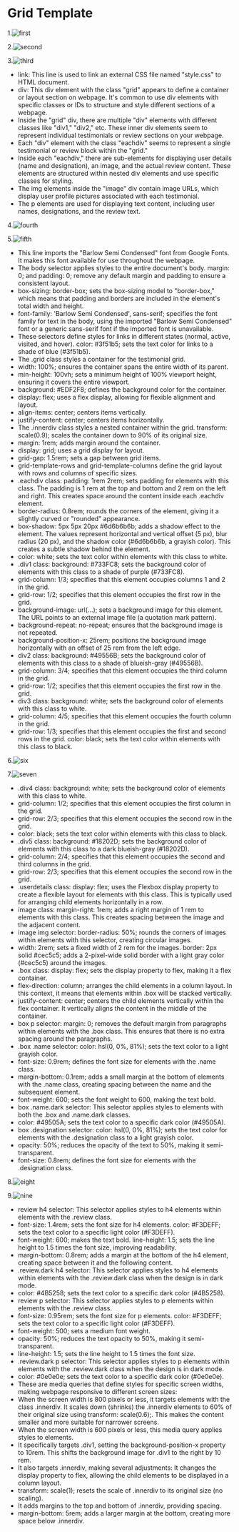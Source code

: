 # Grid Template

1.![first](s1.png)

2.![second](s2.png)

3.![third](s3.png)

* link: This line is used to link an external CSS file named "style.css" to HTML document.
* div: This div element with the class "grid" appears to define a container or layout section on webpage. It's common to use div elements with specific classes or IDs to structure and style different sections of a webpage.
* Inside the "grid" div, there are multiple "div" elements with different classes like "div1," "div2," etc. These inner div elements seem to represent individual testimonials or review sections on your webpage.
* Each "div" element with the class "eachdiv" seems to represent a single testimonial or review block within the "grid."
* Inside each "eachdiv," there are sub-elements for displaying user details (name and designation), an image, and the actual review content. These elements are structured within nested div elements and use specific classes for styling.
* The img elements inside the "image" div contain image URLs, which display user profile pictures associated with each testimonial.
* The p elements are used for displaying text content, including user names, designations, and the review text.

4.![fourth](s4.png)

5.![fifth](s5.png)

* This line imports the "Barlow Semi Condensed" font from Google Fonts. It makes this font available for use throughout the webpage.
* The body selector applies styles to the entire document's body.
margin: 0; and padding: 0; remove any default margin and padding to ensure a consistent layout.
* box-sizing: border-box; sets the box-sizing model to "border-box," which means that padding and borders are included in the element's total width and height.
* font-family: 'Barlow Semi Condensed', sans-serif; specifies the font family for text in the body, using the imported "Barlow Semi Condensed" font or a generic sans-serif font if the imported font is unavailable.
* These selectors define styles for links in different states (normal, active, visited, and hover).
color: #3f51b5; sets the text color for links to a shade of blue (#3f51b5).
* The .grid class styles a container for the testimonial grid.
* width: 100%; ensures the container spans the entire width of its parent.
* min-height: 100vh; sets a minimum height of 100% viewport height, ensuring it covers the entire viewport.
* background: #EDF2F8; defines the background color for the container.
* display: flex; uses a flex display, allowing for flexible alignment and layout.
* align-items: center; centers items vertically.
* justify-content: center; centers items horizontally.
* The .innerdiv class styles a nested container within the grid.
transform: scale(0.9); scales the container down to 90% of its original size.
* margin: 1rem; adds margin around the container.
* display: grid; uses a grid display for layout.
* grid-gap: 1.5rem; sets a gap between grid items.
* grid-template-rows and grid-template-columns define the grid layout with rows and columns of specific sizes.
* .eachdiv class:
padding: 1rem 2rem; sets padding for elements with this class. The padding is 1 rem at the top and bottom and 2 rem on the left and right. This creates space around the content inside each .eachdiv element.
* border-radius: 0.8rem; rounds the corners of the element, giving it a slightly curved or "rounded" appearance.
* box-shadow: 5px 5px 20px #6d6b6b6b; adds a shadow effect to the element. The values represent horizontal and vertical offset (5 px), blur radius (20 px), and the shadow color (#6d6b6b6b, a grayish color). This creates a subtle shadow behind the element.
* color: white; sets the text color within elements with this class to white.
* .div1 class:
background: #733FC8; sets the background color of elements with this class to a shade of purple (#733FC8).
* grid-column: 1/3; specifies that this element occupies columns 1 and 2 in the grid.
* grid-row: 1/2; specifies that this element occupies the first row in the grid.
* background-image: url(...); sets a background image for this element. The URL points to an external image file (a quotation mark pattern).
* background-repeat: no-repeat; ensures that the background image is not repeated.
* background-position-x: 25rem; positions the background image horizontally with an offset of 25 rem from the left edge.
* div2 class:
background: #49556B; sets the background color of elements with this class to a shade of blueish-gray (#49556B).
* grid-column: 3/4; specifies that this element occupies the third column in the grid.
* grid-row: 1/2; specifies that this element occupies the first row in the grid.
* div3 class:
background: white; sets the background color of elements with this class to white.
* grid-column: 4/5; specifies that this element occupies the fourth column in the grid.
* grid-row: 1/3; specifies that this element occupies the first and second rows in the grid.
color: black; sets the text color within elements with this class to black.

6.![six](s6.png)

7.![seven](s7.png)
* .div4 class:
background: white; sets the background color of elements with this class to white.
* grid-column: 1/2; specifies that this element occupies the first column in the grid.
* grid-row: 2/3; specifies that this element occupies the second row in the grid.
* color: black; sets the text color within elements with this class to black.
* .div5 class:
background: #18202D; sets the background color of elements with this class to a dark blueish-gray (#18202D).
* grid-column: 2/4; specifies that this element occupies the second and third columns in the grid.
* grid-row: 2/3; specifies that this element occupies the second row in the grid.
* .userdetails class:
display: flex; uses the Flexbox display property to create a flexible layout for elements with this class. This is typically used for arranging child elements horizontally in a row.
* image class:
margin-right: 1rem; adds a right margin of 1 rem to elements with this class. This creates spacing between the image and the adjacent content.
* image img selector:
border-radius: 50%; rounds the corners of images within elements with this selector, creating circular images.
* width: 2rem; sets a fixed width of 2 rem for the images.
border: 2px solid #cec5c5; adds a 2-pixel-wide solid border with a light gray color (#cec5c5) around the images.
* .box class:
display: flex; sets the display property to flex, making it a flex container.
* flex-direction: column; arranges the child elements in a column layout. In this context, it means that elements within .box will be stacked vertically.
* justify-content: center; centers the child elements vertically within the flex container. It vertically aligns the content in the middle of the container.
* box p selector:
margin: 0; removes the default margin from paragraphs within elements with the .box class. This ensures that there is no extra spacing around the paragraphs.
* .box .name selector:
color: hsl(0, 0%, 81%); sets the text color to a light grayish color.
* font-size: 0.9rem; defines the font size for elements with the .name class.
* margin-bottom: 0.1rem; adds a small margin at the bottom of elements with the .name class, creating spacing between the name and the subsequent element.
* font-weight: 600; sets the font weight to 600, making the text bold.
* box .name.dark selector:
This selector applies styles to elements with both the .box and .name.dark classes.
* color: #49505A; sets the text color to a specific dark color (#49505A).
* box .designation selector:
color: hsl(0, 0%, 81%); sets the text color for elements with the .designation class to a light grayish color.
* opacity: 50%; reduces the opacity of the text to 50%, making it semi-transparent.
* font-size: 0.8rem; defines the font size for elements with the .designation class.

8.![eight](s8.png)

9.![nine](s9.png)
* review h4 selector:
This selector applies styles to h4 elements within elements with the .review class.
* font-size: 1.4rem; sets the font size for h4 elements.
color: #F3DEFF; sets the text color to a specific light color (#F3DEFF).
* font-weight: 600; makes the text bold.
line-height: 1.5; sets the line height to 1.5 times the font size, improving readability.
* margin-bottom: 0.8rem; adds a margin at the bottom of the h4 element, creating space between it and the following content.
* .review.dark h4 selector:
This selector applies styles to h4 elements within elements with the .review.dark class when the design is in dark mode.
* color: #4B5258; sets the text color to a specific dark color (#4B5258).
* review p selector:
This selector applies styles to p elements within elements with the .review class.
* font-size: 0.95rem; sets the font size for p elements.
color: #F3DEFF; sets the text color to a specific light color (#F3DEFF).
* font-weight: 500; sets a medium font weight.
* opacity: 50%; reduces the text opacity to 50%, making it semi-transparent.
* line-height: 1.5; sets the line height to 1.5 times the font size.
* .review.dark p selector:
This selector applies styles to p elements within elements with the .review.dark class when the design is in dark mode.
* color: #0e0e0e; sets the text color to a specific dark color (#0e0e0e).
* These are media queries that define styles for specific screen widths, making webpage responsive to different screen sizes:
* When the screen width is 800 pixels or less, it targets elements with the class .innerdiv.
It scales down (shrinks) the .innerdiv elements to 60% of their original size using transform: scale(0.6);. This makes the content smaller and more suitable for narrower screens.
* When the screen width is 600 pixels or less, this media query applies styles to elements.
* It specifically targets .div1, setting the background-position-x property to 10rem. This shifts the background image for .div1 to the right by 10 rem.
* It also targets .innerdiv, making several adjustments:
It changes the display property to flex, allowing the child elements to be displayed in a column layout.
* transform: scale(1); resets the scale of .innerdiv to its original size (no scaling).
* It adds margins to the top and bottom of .innerdiv, providing spacing.
* margin-bottom: 5rem; adds a larger margin at the bottom, creating more space below .innerdiv.




















